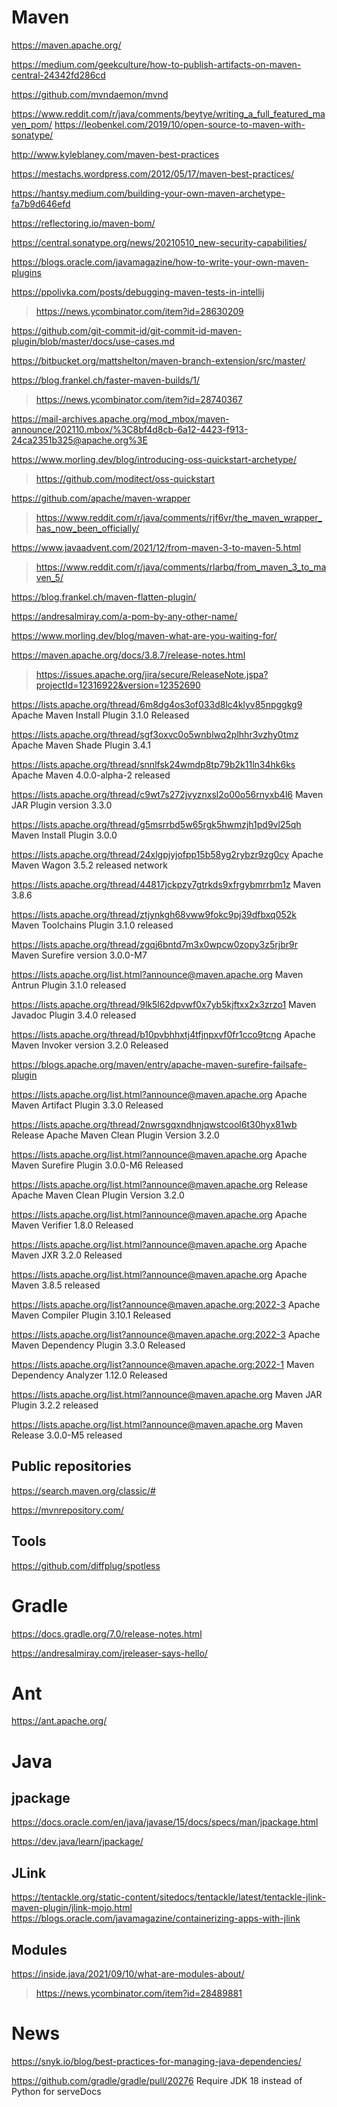 # Maven
https://maven.apache.org/

https://medium.com/geekculture/how-to-publish-artifacts-on-maven-central-24342fd286cd

https://github.com/mvndaemon/mvnd

https://www.reddit.com/r/java/comments/beytye/writing_a_full_featured_maven_pom/
https://leobenkel.com/2019/10/open-source-to-maven-with-sonatype/

http://www.kyleblaney.com/maven-best-practices

https://mestachs.wordpress.com/2012/05/17/maven-best-practices/

https://hantsy.medium.com/building-your-own-maven-archetype-fa7b9d646efd

https://reflectoring.io/maven-bom/

https://central.sonatype.org/news/20210510_new-security-capabilities/

https://blogs.oracle.com/javamagazine/how-to-write-your-own-maven-plugins

https://ppolivka.com/posts/debugging-maven-tests-in-intellij
> https://news.ycombinator.com/item?id=28630209

https://github.com/git-commit-id/git-commit-id-maven-plugin/blob/master/docs/use-cases.md

https://bitbucket.org/mattshelton/maven-branch-extension/src/master/

https://blog.frankel.ch/faster-maven-builds/1/
> https://news.ycombinator.com/item?id=28740367

https://mail-archives.apache.org/mod_mbox/maven-announce/202110.mbox/%3C8bf4d8cb-6a12-4423-f913-24ca2351b325@apache.org%3E

https://www.morling.dev/blog/introducing-oss-quickstart-archetype/
> https://github.com/moditect/oss-quickstart

https://github.com/apache/maven-wrapper
> https://www.reddit.com/r/java/comments/rjf6vr/the_maven_wrapper_has_now_been_officially/

https://www.javaadvent.com/2021/12/from-maven-3-to-maven-5.html
> https://www.reddit.com/r/java/comments/rlarbq/from_maven_3_to_maven_5/

https://blog.frankel.ch/maven-flatten-plugin/

https://andresalmiray.com/a-pom-by-any-other-name/

https://www.morling.dev/blog/maven-what-are-you-waiting-for/

https://maven.apache.org/docs/3.8.7/release-notes.html
> https://issues.apache.org/jira/secure/ReleaseNote.jspa?projectId=12316922&version=12352690

https://lists.apache.org/thread/6m8dg4os3of033d8lc4klyv85npggkg9 Apache Maven Install Plugin 3.1.0 Released

https://lists.apache.org/thread/sgf3oxvc0o5wnblwq2plhhr3vzhy0tmz Apache Maven Shade Plugin 3.4.1

https://lists.apache.org/thread/snnlfsk24wmdp8tp79b2k11ln34hk6ks Apache Maven 4.0.0-alpha-2 released

https://lists.apache.org/thread/c9wt7s272jvyznxsl2o00o56rnyxb4l6 Maven JAR Plugin version 3.3.0

https://lists.apache.org/thread/g5msrrbd5w65rgk5hwmzjh1pd9vl25qh Maven Install Plugin 3.0.0

https://lists.apache.org/thread/24xlgpjyjofpp15b58yg2rybzr9zg0cy Apache Maven Wagon 3.5.2 released network

https://lists.apache.org/thread/44817jckpzy7gtrkds9xfrgybmrrbm1z Maven 3.8.6

https://lists.apache.org/thread/ztjynkgh68vww9fokc9pj39dfbxq052k Maven Toolchains Plugin 3.1.0 released

https://lists.apache.org/thread/zgqj6bntd7m3x0wpcw0zopy3z5rjbr9r Maven Surefire version 3.0.0-M7

https://lists.apache.org/list.html?announce@maven.apache.org Maven Antrun Plugin 3.1.0 released 

https://lists.apache.org/thread/9lk5l62dpvwf0x7yb5kjftxx2x3zrzo1 Maven Javadoc Plugin 3.4.0 released

https://lists.apache.org/thread/b10pvbhhxtj4tfjnpxvf0fr1cco9tcng Apache Maven Invoker version 3.2.0 Released

https://blogs.apache.org/maven/entry/apache-maven-surefire-failsafe-plugin

https://lists.apache.org/list.html?announce@maven.apache.org Apache Maven Artifact Plugin 3.3.0 Released

https://lists.apache.org/thread/2nwrsgqxndhnjqwstcool6t30hyx81wb Release Apache Maven Clean Plugin Version 3.2.0

https://lists.apache.org/list.html?announce@maven.apache.org Apache Maven Surefire Plugin 3.0.0-M6 Released

https://lists.apache.org/list.html?announce@maven.apache.org Release Apache Maven Clean Plugin Version 3.2.0

https://lists.apache.org/list.html?announce@maven.apache.org Apache Maven Verifier 1.8.0 Released

https://lists.apache.org/list.html?announce@maven.apache.org Apache Maven JXR 3.2.0 Released

https://lists.apache.org/list.html?announce@maven.apache.org Apache Maven 3.8.5 released

https://lists.apache.org/list?announce@maven.apache.org:2022-3 Apache Maven Compiler Plugin 3.10.1 Released

https://lists.apache.org/list?announce@maven.apache.org:2022-3 Apache Maven Dependency Plugin 3.3.0 Released

https://lists.apache.org/list?announce@maven.apache.org:2022-1 Maven Dependency Analyzer 1.12.0 Released

https://lists.apache.org/list.html?announce@maven.apache.org Maven JAR Plugin 3.2.2 released

https://lists.apache.org/list.html?announce@maven.apache.org Maven Release 3.0.0-M5 released

## Public repositories
https://search.maven.org/classic/#

https://mvnrepository.com/

## Tools
https://github.com/diffplug/spotless

# Gradle
https://docs.gradle.org/7.0/release-notes.html

https://andresalmiray.com/jreleaser-says-hello/

# Ant
https://ant.apache.org/

# Java
## jpackage
https://docs.oracle.com/en/java/javase/15/docs/specs/man/jpackage.html

https://dev.java/learn/jpackage/

## JLink
https://tentackle.org/static-content/sitedocs/tentackle/latest/tentackle-jlink-maven-plugin/jlink-mojo.html
https://blogs.oracle.com/javamagazine/containerizing-apps-with-jlink

## Modules
https://inside.java/2021/09/10/what-are-modules-about/
> https://news.ycombinator.com/item?id=28489881

# News
https://snyk.io/blog/best-practices-for-managing-java-dependencies/

https://github.com/gradle/gradle/pull/20276 Require JDK 18 instead of Python for serveDocs
